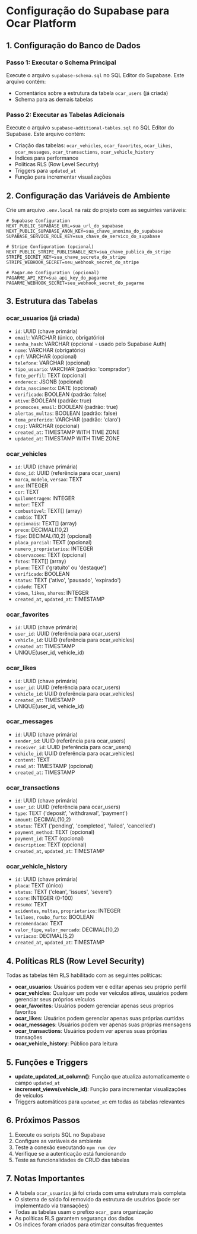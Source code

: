 # Configuração do Supabase para Ocar Platform

## 1. Configuração do Banco de Dados

### Passo 1: Executar o Schema Principal
Execute o arquivo `supabase-schema.sql` no SQL Editor do Supabase. Este arquivo contém:
- Comentários sobre a estrutura da tabela `ocar_users` (já criada)
- Schema para as demais tabelas

### Passo 2: Executar as Tabelas Adicionais
Execute o arquivo `supabase-additional-tables.sql` no SQL Editor do Supabase. Este arquivo contém:
- Criação das tabelas: `ocar_vehicles`, `ocar_favorites`, `ocar_likes`, `ocar_messages`, `ocar_transactions`, `ocar_vehicle_history`
- Índices para performance
- Políticas RLS (Row Level Security)
- Triggers para `updated_at`
- Função para incrementar visualizações

## 2. Configuração das Variáveis de Ambiente

Crie um arquivo `.env.local` na raiz do projeto com as seguintes variáveis:

```env
# Supabase Configuration
NEXT_PUBLIC_SUPABASE_URL=sua_url_do_supabase
NEXT_PUBLIC_SUPABASE_ANON_KEY=sua_chave_anonima_do_supabase
SUPABASE_SERVICE_ROLE_KEY=sua_chave_de_servico_do_supabase

# Stripe Configuration (opcional)
NEXT_PUBLIC_STRIPE_PUBLISHABLE_KEY=sua_chave_publica_do_stripe
STRIPE_SECRET_KEY=sua_chave_secreta_do_stripe
STRIPE_WEBHOOK_SECRET=seu_webhook_secret_do_stripe

# Pagar.me Configuration (opcional)
PAGARME_API_KEY=sua_api_key_do_pagarme
PAGARME_WEBHOOK_SECRET=seu_webhook_secret_do_pagarme
```

## 3. Estrutura das Tabelas

### ocar_usuarios (já criada)
- `id`: UUID (chave primária)
- `email`: VARCHAR (único, obrigatório)
- `senha_hash`: VARCHAR (opcional - usado pelo Supabase Auth)
- `nome`: VARCHAR (obrigatório)
- `cpf`: VARCHAR (opcional)
- `telefone`: VARCHAR (opcional)
- `tipo_usuario`: VARCHAR (padrão: 'comprador')
- `foto_perfil`: TEXT (opcional)
- `endereco`: JSONB (opcional)
- `data_nascimento`: DATE (opcional)
- `verificado`: BOOLEAN (padrão: false)
- `ativo`: BOOLEAN (padrão: true)
- `promocoes_email`: BOOLEAN (padrão: true)
- `alertas_multas`: BOOLEAN (padrão: false)
- `tema_preferido`: VARCHAR (padrão: 'claro')
- `cnpj`: VARCHAR (opcional)
- `created_at`: TIMESTAMP WITH TIME ZONE
- `updated_at`: TIMESTAMP WITH TIME ZONE

### ocar_vehicles
- `id`: UUID (chave primária)
- `dono_id`: UUID (referência para ocar_users)
- `marca`, `modelo`, `versao`: TEXT
- `ano`: INTEGER
- `cor`: TEXT
- `quilometragem`: INTEGER
- `motor`: TEXT
- `combustivel`: TEXT[] (array)
- `cambio`: TEXT
- `opcionais`: TEXT[] (array)
- `preco`: DECIMAL(10,2)
- `fipe`: DECIMAL(10,2) (opcional)
- `placa_parcial`: TEXT (opcional)
- `numero_proprietarios`: INTEGER
- `observacoes`: TEXT (opcional)
- `fotos`: TEXT[] (array)
- `plano`: TEXT ('gratuito' ou 'destaque')
- `verificado`: BOOLEAN
- `status`: TEXT ('ativo', 'pausado', 'expirado')
- `cidade`: TEXT
- `views`, `likes`, `shares`: INTEGER
- `created_at`, `updated_at`: TIMESTAMP

### ocar_favorites
- `id`: UUID (chave primária)
- `user_id`: UUID (referência para ocar_users)
- `vehicle_id`: UUID (referência para ocar_vehicles)
- `created_at`: TIMESTAMP
- UNIQUE(user_id, vehicle_id)

### ocar_likes
- `id`: UUID (chave primária)
- `user_id`: UUID (referência para ocar_users)
- `vehicle_id`: UUID (referência para ocar_vehicles)
- `created_at`: TIMESTAMP
- UNIQUE(user_id, vehicle_id)

### ocar_messages
- `id`: UUID (chave primária)
- `sender_id`: UUID (referência para ocar_users)
- `receiver_id`: UUID (referência para ocar_users)
- `vehicle_id`: UUID (referência para ocar_vehicles)
- `content`: TEXT
- `read_at`: TIMESTAMP (opcional)
- `created_at`: TIMESTAMP

### ocar_transactions
- `id`: UUID (chave primária)
- `user_id`: UUID (referência para ocar_users)
- `type`: TEXT ('deposit', 'withdrawal', 'payment')
- `amount`: DECIMAL(10,2)
- `status`: TEXT ('pending', 'completed', 'failed', 'cancelled')
- `payment_method`: TEXT (opcional)
- `payment_id`: TEXT (opcional)
- `description`: TEXT (opcional)
- `created_at`, `updated_at`: TIMESTAMP

### ocar_vehicle_history
- `id`: UUID (chave primária)
- `placa`: TEXT (único)
- `status`: TEXT ('clean', 'issues', 'severe')
- `score`: INTEGER (0-100)
- `resumo`: TEXT
- `acidentes`, `multas`, `proprietarios`: INTEGER
- `leiloes`, `roubo_furto`: BOOLEAN
- `recomendacao`: TEXT
- `valor_fipe`, `valor_mercado`: DECIMAL(10,2)
- `variacao`: DECIMAL(5,2)
- `created_at`, `updated_at`: TIMESTAMP

## 4. Políticas RLS (Row Level Security)

Todas as tabelas têm RLS habilitado com as seguintes políticas:

- **ocar_usuarios**: Usuários podem ver e editar apenas seu próprio perfil
- **ocar_vehicles**: Qualquer um pode ver veículos ativos, usuários podem gerenciar seus próprios veículos
- **ocar_favorites**: Usuários podem gerenciar apenas seus próprios favoritos
- **ocar_likes**: Usuários podem gerenciar apenas suas próprias curtidas
- **ocar_messages**: Usuários podem ver apenas suas próprias mensagens
- **ocar_transactions**: Usuários podem ver apenas suas próprias transações
- **ocar_vehicle_history**: Público para leitura

## 5. Funções e Triggers

- **update_updated_at_column()**: Função que atualiza automaticamente o campo `updated_at`
- **increment_views(vehicle_id)**: Função para incrementar visualizações de veículos
- Triggers automáticos para `updated_at` em todas as tabelas relevantes

## 6. Próximos Passos

1. Execute os scripts SQL no Supabase
2. Configure as variáveis de ambiente
3. Teste a conexão executando `npm run dev`
4. Verifique se a autenticação está funcionando
5. Teste as funcionalidades de CRUD das tabelas

## 7. Notas Importantes

- A tabela `ocar_usuarios` já foi criada com uma estrutura mais completa
- O sistema de saldo foi removido da estrutura de usuários (pode ser implementado via transações)
- Todas as tabelas usam o prefixo `ocar_` para organização
- As políticas RLS garantem segurança dos dados
- Os índices foram criados para otimizar consultas frequentes
